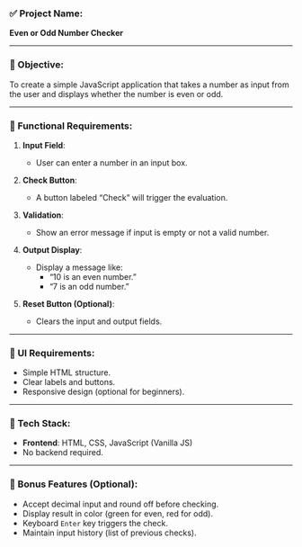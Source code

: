 ### ✅ Project Name:
**Even or Odd Number Checker**

---

### 🎯 Objective:
To create a simple JavaScript application that takes a number as input from the user and displays whether the number is even or odd.

---

### 🧩 Functional Requirements:

1. **Input Field**:  
   - User can enter a number in an input box.

2. **Check Button**:  
   - A button labeled “Check” will trigger the evaluation.

3. **Validation**:  
   - Show an error message if input is empty or not a valid number.

4. **Output Display**:  
   - Display a message like:  
     - “10 is an even number.”  
     - “7 is an odd number.”

5. **Reset Button (Optional)**:  
   - Clears the input and output fields.

---

### 🎨 UI Requirements:

- Simple HTML structure.
- Clear labels and buttons.
- Responsive design (optional for beginners).

---

### 🔧 Tech Stack:

- **Frontend**: HTML, CSS, JavaScript (Vanilla JS)
- No backend required.

---

### 🧪 Bonus Features (Optional):

- Accept decimal input and round off before checking.
- Display result in color (green for even, red for odd).
- Keyboard `Enter` key triggers the check.
- Maintain input history (list of previous checks).
